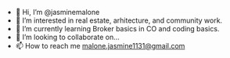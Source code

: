 - 👋 Hi, I’m @jasminemalone
- 👀 I’m interested in real estate, arhitecture, and community work.
- 🌱 I’m currently learning Broker basics in CO and coding basics. 
- 💞️ I’m looking to collaborate on...
- 📫 How to reach me malone.jasmine1131@gmail.com

<!---
jasminemalone/jasminemalone is a ✨ special ✨ repository because its `README.md` (this file) appears on your GitHub profile.
You can click the Preview link to take a look at your changes.
--->
